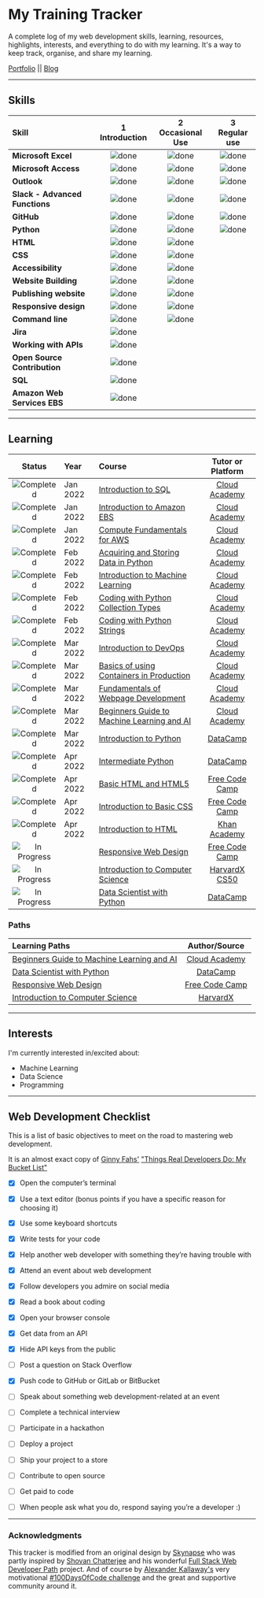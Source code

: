 # My Training Tracker 

A complete log of my web development skills, learning, resources, highlights, interests, and everything to do with my learning. It's a way to keep track, organise, and share my learning.

[Portfolio](https://www.linkedin.com/in/noah-berlove-954b0027/ "Linked In") || [Blog](https://www.linkedin.com/in/noah-berlove-954b0027/ "Linked In")

----

## Skills

[done]: https://user-images.githubusercontent.com/29199184/32275438-8385f5c0-bf0b-11e7-9406-42265f71e2bd.png "Done"

|               Skill              | 1<br>Introduction | 2<br>Occasional Use    | 3<br>Regular use |
|:-------------------------------- |:-----------------:|:----------------------:|:----------------:|
|**Microsoft Excel**               | ![done][done]     | ![done][done]          | ![done][done]    |
|**Microsoft Access**              | ![done][done]     | ![done][done]          | ![done][done]    |
|**Outlook**                       | ![done][done]     | ![done][done]          | ![done][done]    |
|**Slack - Advanced Functions**    | ![done][done]     | ![done][done]          | ![done][done]    |
|**GitHub**                        | ![done][done]     | ![done][done]          | ![done][done]    |
|**Python**                        | ![done][done]     | ![done][done]          | ![done][done]    |
|**HTML**                          | ![done][done]     | ![done][done]          |                  |
|**CSS**                           | ![done][done]     | ![done][done]          |                  |
|**Accessibility**                 | ![done][done]     | ![done][done]          |                  |
|**Website Building**              | ![done][done]     | ![done][done]          |                  |
|**Publishing website**            | ![done][done]     | ![done][done]          |                  |
|**Responsive design**             | ![done][done]     | ![done][done]          |                  |
|**Command line**                  | ![done][done]     | ![done][done]          |                  |
|**Jira**                          | ![done][done]     |                        |                  |
|**Working with APIs**             | ![done][done]     |                        |                  |
|**Open Source Contribution**      | ![done][done]     |                        |                  |
|**SQL**                           | ![done][done]     |                        |                  |
|**Amazon Web Services EBS**       | ![done][done]     |                        |                  |

----

## Learning

[//]: # (Status images)

[Completed]: https://user-images.githubusercontent.com/29199184/32275438-8385f5c0-bf0b-11e7-9406-42265f71e2bd.png "Completed"
[In Progress]: https://user-images.githubusercontent.com/29199184/34462881-7305ddac-ee4d-11e7-9b57-589424820da4.png "In Progress"
[Soon]: https://user-images.githubusercontent.com/29199184/34462916-d5c37bd4-ee4d-11e7-9f4a-d57f2243281b.png "Soon"

|            Status           |   Year     | Course                                                          |              Tutor or Platform              |
|:---------------------------:|:-----------|:----------------------------------------------------------------|:-------------------------------------------:|
| ![Completed][Completed]     | Jan 2022   | [Introduction to SQL]                                           | [Cloud Academy]                             |
| ![Completed][Completed]     | Jan 2022   | [Introduction to Amazon EBS]                                    | [Cloud Academy]                             |
| ![Completed][Completed]     | Jan 2022   | [Compute Fundamentals for AWS]                                  | [Cloud Academy]                             |
| ![Completed][Completed]     | Feb 2022   | [Acquiring and Storing Data in Python]                          | [Cloud Academy]                             |
| ![Completed][Completed]     | Feb 2022   | [Introduction to Machine Learning]                              | [Cloud Academy]                             |
| ![Completed][Completed]     | Feb 2022   | [Coding with Python Collection Types]                           | [Cloud Academy]                             |
| ![Completed][Completed]     | Feb 2022   | [Coding with Python Strings]                                    | [Cloud Academy]                             |
| ![Completed][Completed]     | Mar 2022   | [Introduction to DevOps]                                        | [Cloud Academy]                             |
| ![Completed][Completed]     | Mar 2022   | [Basics of using Containers in Production]                      | [Cloud Academy]                             |
| ![Completed][Completed]     | Mar 2022   | [Fundamentals of Webpage Development]                           | [Cloud Academy]                             |
| ![Completed][Completed]     | Mar 2022   | [Beginners Guide to Machine Learning and AI]                    | [Cloud Academy]                             | 
| ![Completed][Completed]     | Mar 2022   | [Introduction to Python]                                        | [DataCamp]                                  |
| ![Completed][Completed]     | Apr 2022   | [Intermediate Python]                                           | [DataCamp]                                  |
| ![Completed][Completed]     | Apr 2022   | [Basic HTML and HTML5]                                          | [Free Code Camp]                            |
| ![Completed][Completed]     | Apr 2022   | [Introduction to Basic CSS]                                     | [Free Code Camp]                            |
| ![Completed][Completed]     | Apr 2022   | [Introduction to HTML]                                          | [Khan Academy]                              |
| ![In Progress][In Progress] |            | [Responsive Web Design]                                         | [Free Code Camp]                            |
| ![In Progress][In Progress] |            | [Introduction to Computer Science]                              | [HarvardX CS50]                             |
| ![In Progress][In Progress] |            | [Data Scientist with Python]                                    | [DataCamp]                                  |


[//]: # (Reference links to courses)

[Introduction to SQL]: https://cloudacademy.com/course/introduction-to-sql/introduction-to-sql-introduction/?context_resource=lp&context_id=927
[Introduction to Amazon EBS]: https://cloudacademy.com/course/introduction-to-amazon-elastic-block-store-ebs-1060/results/?context_resource=lp&context_id=1764
[Compute Fundamentals for AWS]: https://cloudacademy.com/course/compute-fundamentals-for-aws/results/?context_resource=lp&context_id=1
[Acquiring and Storing Data in Python]: https://cloudacademy.com/lab/acquiring-and-storing-data-python/
[Introduction to Machine Learning]: https://cloudacademy.com/learning-paths/cloud-academy-introduction-to-machine-learning-on-aws-126/
[Coding with Python Collection Types]: https://cloudacademy.com/lab/coding-python-collection-types/
[Coding with Python Strings]: https://cloudacademy.com/lab/coding-python-strings/
[Introduction to DevOps]: https://cloudacademy.com/course/introduction-to-devops/results/?context_resource=lp&context_id=18
[Basics of using Containers in Production]: https://cloudacademy.com/course/basics-of-using-containers-in-production/results/?context_resource=lp&context_id=48
[Fundamentals of Webpage Development]: https://cloudacademy.com/course/fundamentals-of-web-page-development-part-1-discover/results/?context_resource=lp&context_id=2284
[Beginners Guide to Machine Learning and AI]: https://cloudacademy.com/learning-paths/introduction-to-data-machine-learning-and-artificial-intelligence-1-1725/
[Introduction to Python]: https://app.datacamp.com/learn/courses/intro-to-python-for-data-science
[Intermediate Python]: https://app.datacamp.com/learn/courses/intermediate-python
[Basic HTML and HTML5]: https://www.lynda.com/Web-Development-tutorials/Getting-Your-Website-Online/609031-2.html
[Introduction to Basic CSS]: https://www.freecodecamp.org/learn/responsive-web-design/basic-css/
[Responsive Web Design]: https://www.freecodecamp.org/learn/responsive-web-design/
[Introduction to HTML]: https://www.khanacademy.org/computing/computer-programming/html-css/intro-to-html/v/making-webpages-intro
[Data Scientist with Python]: https://app.datacamp.com/learn/career-tracks/data-scientist-with-python

[//]: # (Reference links to tutors)

[Cloud Academy]: https://cloudacademy.com/
[DataCamp]: https://app.datacamp.com/
[Free Code Camp]: https://www.freecodecamp.org/
[Khan Academy]: https://www.khanacademy.org/
[HarvardX CS50]: https://www.edx.org/

### Paths

| Learning Paths                                            |        Author/Source         |
|:----------------------------------------------------------|:----------------------------:|
| [Beginners Guide to Machine Learning and AI]              | [Cloud Academy]              |
| [Data Scientist with Python]                              | [DataCamp]                   |
| [Responsive Web Design]                                   | [Free Code Camp]             |
| [Introduction to Computer Science]                        | [HarvardX]                   |

[//]: # (Reference links to paths)

[Beginners Guide to Machine Learning and AI]: https://cloudacademy.com/learning-paths/introduction-to-data-machine-learning-and-artificial-intelligence-1-1725/
[Data Scientist with Python]: https://app.datacamp.com/learn/career-tracks/data-scientist-with-python
[Responsive Web Design]: https://www.freecodecamp.org/learn/responsive-web-design/
[Introduction to Computer Science]: https://www.edx.org/course/introduction-computer-science-harvardx-cs50x


[//]: # (Reference links to authors)
[Cloud Academy]: https://cloudacademy.com/
[DataCamp]: https://app.datacamp.com/
[Free Code Camp]: https://www.freecodecamp.org/
[HarvardX]: https://www.edx.org/

----

## Interests

I'm currently interested in/excited about:

+ Machine Learning
+ Data Science
+ Programming


----

## Web Development Checklist

This is a list of basic objectives to meet on the road to mastering web development.

It is an almost exact copy of [Ginny Fahs'](https://twitter.com/ginnyfahs) ["Things Real Developers Do: My Bucket List"](https://blog.prototypr.io/wondering-if-youre-a-real-developer-yet-try-making-a-bucket-list-281275482155)


* [x] Open the computer’s terminal
* [x] Use a text editor (bonus points if you have a specific reason for choosing it)
* [x] Use some keyboard shortcuts
* [x] Write tests for your code
* [x] Help another web developer with something they’re having trouble with
* [x] Attend an event about web development
* [x] Follow developers you admire on social media
* [x] Read a book about coding
* [x] Open your browser console
* [x] Get data from an API
* [x] Hide API keys from the public
* [ ] Post a question on Stack Overflow
* [x] Push code to GitHub or GitLab or BitBucket
* [ ] Speak about something web development-related at an event
* [ ] Complete a technical interview
* [ ] Participate in a hackathon
* [ ] Deploy a project
* [ ] Ship your project to a store
* [ ] Contribute to open source
* [ ] Get paid to code
* [ ] When people ask what you do, respond saying you’re a developer :)



----


### Acknowledgments

This tracker is modified from an original design by [Skynapse](https://github.com/Syknapse/My-Learning-Tracker) who was partly inspired by [Shovan Chatterjee](https://twitter.com/shovan_ch) and his wonderful [Full Stack Web Developer Path](https://github.com/shovanch/fullstack-web-developer-path) project. And of course by [Alexander Kallaway's](https://twitter.com/ka11away) very motivational [#100DaysOfCode challenge](https://github.com/Kallaway/100-days-of-code) and the great and supportive community around it.


